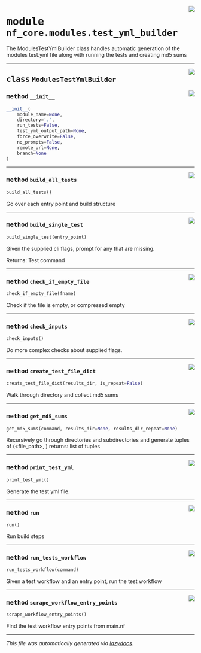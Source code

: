 <!-- markdownlint-disable -->

<a href="../../nf_core/modules/test_yml_builder.py#L0"><img align="right" style="float:right;" src="https://img.shields.io/badge/-source-cccccc?style=flat-square"></a>

# <kbd>module</kbd> `nf_core.modules.test_yml_builder`
The ModulesTestYmlBuilder class handles automatic generation of the modules test.yml file along with running the tests and creating md5 sums 



---

<a href="../../nf_core/modules/test_yml_builder.py#L34"><img align="right" style="float:right;" src="https://img.shields.io/badge/-source-cccccc?style=flat-square"></a>

## <kbd>class</kbd> `ModulesTestYmlBuilder`




<a href="../../nf_core/modules/test_yml_builder.py#L35"><img align="right" style="float:right;" src="https://img.shields.io/badge/-source-cccccc?style=flat-square"></a>

### <kbd>method</kbd> `__init__`

```python
__init__(
    module_name=None,
    directory='.',
    run_tests=False,
    test_yml_output_path=None,
    force_overwrite=False,
    no_prompts=False,
    remote_url=None,
    branch=None
)
```








---

<a href="../../nf_core/modules/test_yml_builder.py#L141"><img align="right" style="float:right;" src="https://img.shields.io/badge/-source-cccccc?style=flat-square"></a>

### <kbd>method</kbd> `build_all_tests`

```python
build_all_tests()
```

Go over each entry point and build structure 

---

<a href="../../nf_core/modules/test_yml_builder.py#L150"><img align="right" style="float:right;" src="https://img.shields.io/badge/-source-cccccc?style=flat-square"></a>

### <kbd>method</kbd> `build_single_test`

```python
build_single_test(entry_point)
```

Given the supplied cli flags, prompt for any that are missing. 

Returns: Test command 

---

<a href="../../nf_core/modules/test_yml_builder.py#L207"><img align="right" style="float:right;" src="https://img.shields.io/badge/-source-cccccc?style=flat-square"></a>

### <kbd>method</kbd> `check_if_empty_file`

```python
check_if_empty_file(fname)
```

Check if the file is empty, or compressed empty 

---

<a href="../../nf_core/modules/test_yml_builder.py#L75"><img align="right" style="float:right;" src="https://img.shields.io/badge/-source-cccccc?style=flat-square"></a>

### <kbd>method</kbd> `check_inputs`

```python
check_inputs()
```

Do more complex checks about supplied flags. 

---

<a href="../../nf_core/modules/test_yml_builder.py#L230"><img align="right" style="float:right;" src="https://img.shields.io/badge/-source-cccccc?style=flat-square"></a>

### <kbd>method</kbd> `create_test_file_dict`

```python
create_test_file_dict(results_dir, is_repeat=False)
```

Walk through directory and collect md5 sums 

---

<a href="../../nf_core/modules/test_yml_builder.py#L257"><img align="right" style="float:right;" src="https://img.shields.io/badge/-source-cccccc?style=flat-square"></a>

### <kbd>method</kbd> `get_md5_sums`

```python
get_md5_sums(command, results_dir=None, results_dir_repeat=None)
```

Recursively go through directories and subdirectories and generate tuples of (<file_path>, <md5sum>) returns: list of tuples 

---

<a href="../../nf_core/modules/test_yml_builder.py#L354"><img align="right" style="float:right;" src="https://img.shields.io/badge/-source-cccccc?style=flat-square"></a>

### <kbd>method</kbd> `print_test_yml`

```python
print_test_yml()
```

Generate the test yml file. 

---

<a href="../../nf_core/modules/test_yml_builder.py#L60"><img align="right" style="float:right;" src="https://img.shields.io/badge/-source-cccccc?style=flat-square"></a>

### <kbd>method</kbd> `run`

```python
run()
```

Run build steps 

---

<a href="../../nf_core/modules/test_yml_builder.py#L298"><img align="right" style="float:right;" src="https://img.shields.io/badge/-source-cccccc?style=flat-square"></a>

### <kbd>method</kbd> `run_tests_workflow`

```python
run_tests_workflow(command)
```

Given a test workflow and an entry point, run the test workflow 

---

<a href="../../nf_core/modules/test_yml_builder.py#L130"><img align="right" style="float:right;" src="https://img.shields.io/badge/-source-cccccc?style=flat-square"></a>

### <kbd>method</kbd> `scrape_workflow_entry_points`

```python
scrape_workflow_entry_points()
```

Find the test workflow entry points from main.nf 




---

_This file was automatically generated via [lazydocs](https://github.com/ml-tooling/lazydocs)._
